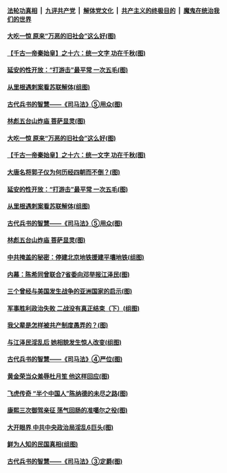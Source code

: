 

####  [法轮功真相](../../../../basic/blob/master/README.md?t=10090202) &nbsp;|&nbsp; [九评共产党](../../../../9ping.md/blob/master/README.md?t=10090202) &nbsp;|&nbsp; [解体党文化](../../../../jtdwh.md/blob/master/README.md?t=10090202)  &nbsp;|&nbsp; [共产主义的终极目的](../../../../gczydzjmd.md/blob/master/README.md?t=10090202) &nbsp;|&nbsp; [魔鬼在统治我们的世界](../../../../mgztzwmdsj.md/blob/master/README.md?t=10090202) 

#### [大吃一惊 原来“万恶的旧社会”这么好(图)](../pages/p6/910381.md?t=10090202) 

#### [【千古一帝秦始皇】之十六：统一文字 功在千秋(图)](../pages/p6/948540.md?t=10090202) 

#### [延安的性开放：“打游击”最平常 一次五毛(图)](../pages/p6/947442.md?t=10090202) 

#### [从里根遇刺案看苏联解体(组图)](../pages/p6/948225.md?t=10090202) 

#### [古代兵书的智慧——《司马法》⑤用众(图)](../pages/p6/947115.md?t=10090202) 

#### [林彪五台山炸庙 菩萨显灵(图)](../pages/p6/945423.md?t=10090202) 

#### [大吃一惊 原来“万恶的旧社会”这么好(图)](../pages/p6/910381.md?t=10090202) 

#### [【千古一帝秦始皇】之十六：统一文字 功在千秋(图)](../pages/p6/948540.md?t=10090202) 

#### [大唐名将郭子仪为何历经四朝而不倒？(图)](../pages/p6/948122.md?t=10090202) 

#### [延安的性开放：“打游击”最平常 一次五毛(图)](../pages/p6/947442.md?t=10090202) 

#### [从里根遇刺案看苏联解体(组图)](../pages/p6/948225.md?t=10090202) 

#### [古代兵书的智慧——《司马法》⑤用众(图)](../pages/p6/947115.md?t=10090202) 

#### [林彪五台山炸庙 菩萨显灵(图)](../pages/p6/945423.md?t=10090202) 

#### [中共掩盖的秘密：停建北京地铁援建平壤地铁(组图)](../pages/p6/947384.md?t=10090202) 

#### [内幕：陈希同曾联合7省委向邓举报江泽民(图)](../pages/p6/948089.md?t=10090202) 

#### [三个曾经与美国发生战争的亚洲国家的启示(图)](../pages/p6/948238.md?t=10090202) 

#### [军事胜利政治失败 二战没有真正结束（下）(组图)](../pages/p6/944785.md?t=10090202) 

#### [我父辈是怎样被共产制度愚弄的？(图)](../pages/p6/947383.md?t=10090202) 

#### [与江泽民淫乱后 她相貌发生惊人改变(组图)](../pages/p6/948182.md?t=10090202) 

#### [古代兵书的智慧——《司马法》④严位(图)](../pages/p6/947113.md?t=10090202) 

#### [黄金荣当众羞辱杜月笙 他这样回应(图)](../pages/p6/947386.md?t=10090202) 

#### [飞虎传奇 “半个中国人”陈纳德的未尽之路(图)](../pages/p6/934964.md?t=10090202) 

#### [康熙三次御驾亲征 荡气回肠的准噶尔之役(图)](../pages/p6/947338.md?t=10090202) 

#### [大开眼界 中共中央政治局淫乱6巨头(图)](../pages/p6/947435.md?t=10090202) 

#### [鲜为人知的民国真相(组图)](../pages/p6/947477.md?t=10090202) 

#### [古代兵书的智慧——《司马法》③定爵(图)](../pages/p6/947111.md?t=10090202) 

